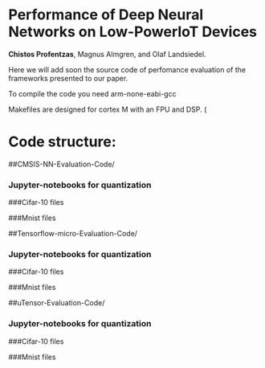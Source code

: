 # Performance of Deep Neural Networks on Low-PowerIoT Devices

<b>Chistos Profentzas</b>, Magnus Almgren, and Olaf Landsiedel.


Here we will add soon the source code of perfomance evaluation of the frameworks presented to our paper.

To compile the code you need arm-none-eabi-gcc

Makefiles are designed for cortex M with an FPU and DSP. ( 

# Code structure:

##CMSIS-NN-Evaluation-Code/

 ### Jupyter-notebooks for quantization 
 
 ###Cifar-10 files
 
 ###Mnist files
 
 
 
##Tensorflow-micro-Evaluation-Code/

 ### Jupyter-notebooks for quantization 
 
 ###Cifar-10 files
 
 ###Mnist files
 
 
 ##uTensor-Evaluation-Code/

 ### Jupyter-notebooks for quantization 
 
 ###Cifar-10 files
 
 ###Mnist files
